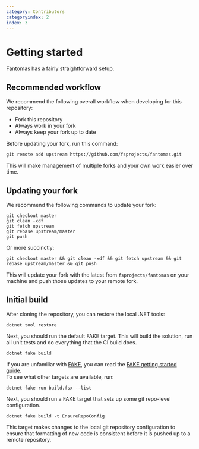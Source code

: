 ```yaml
---
category: Contributors
categoryindex: 2
index: 3
---
```

# Getting started

Fantomas has a fairly straightforward setup.

## Recommended workflow

We recommend the following overall workflow when developing for this repository:

* Fork this repository
* Always work in your fork
* Always keep your fork up to date

Before updating your fork, run this command:

```shell
git remote add upstream https://github.com/fsprojects/fantomas.git
```

This will make management of multiple forks and your own work easier over time.

## Updating your fork

We recommend the following commands to update your fork:

```shell
git checkout master
git clean -xdf
git fetch upstream
git rebase upstream/master
git push
```

Or more succinctly:

```shell
git checkout master && git clean -xdf && git fetch upstream && git rebase upstream/master && git push
```

This will update your fork with the latest from `fsprojects/fantomas` on your machine and push those updates to your remote fork.

## Initial build

After cloning the repository, you can restore the local .NET tools:

```shell
dotnet tool restore
```

Next, you should run the default FAKE target.
This will build the solution, run all unit tests and do everything that the CI build does.

```shell
dotnet fake build
```

If you are unfamiliar with [FAKE](https://fake.build/), you can read the [FAKE getting started guide](https://fake.build/fake-gettingstarted.html).  
To see what other targets are available, run:

```shell
dotnet fake run build.fsx --list
```

Next, you should run a FAKE target that sets up some git repo-level configuration.

```shell
dotnet fake build -t EnsureRepoConfig
```

This target makes changes to the local git repository configuration to ensure
that formatting of new code is consistent before it is pushed up to a remote repository.

<fantomas-nav previous="./FSharp.html" next="./Solution%20Structure.html">